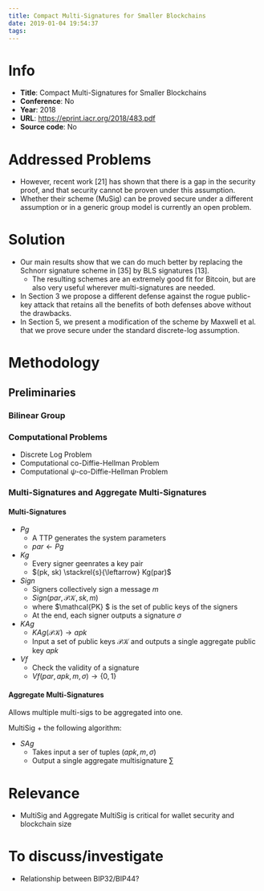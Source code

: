 ```yaml
---
title: Compact Multi-Signatures for Smaller Blockchains
date: 2019-01-04 19:54:37
tags:
---
```



# Info

- **Title**: Compact Multi-Signatures for Smaller Blockchains
- **Conference**: No
- **Year**: 2018
- **URL**: https://eprint.iacr.org/2018/483.pdf
- **Source code**: No

# Addressed Problems

- However, recent work [21] has shown that there is a gap in the security proof, and that security cannot be proven under this assumption. 
- Whether their scheme (MuSig) can be proved secure under a different assumption or in a generic group model is currently an open problem.

# Solution

- Our main results show that we can do much better by replacing the Schnorr signature scheme in [35] by BLS signatures [13].
  - The resulting schemes are an extremely good fit for Bitcoin, but are also very useful wherever multi-signatures are needed.
- In Section 3 we propose a different defense against the rogue public-key attack that retains all the benefits of both defenses above without the drawbacks.
- In Section 5, we present a modification of the scheme by Maxwell et al. that we prove secure under the standard discrete-log assumption.

# Methodology

## Preliminaries

### Bilinear Group

### Computational Problems

- Discrete Log Problem
- Computational co-Diffie-Hellman Problem
- Computational $\psi$-co-Diffie-Hellman Problem

### Multi-Signatures and Aggregate Multi-Signatures

#### Multi-Signatures

- $Pg$
  - A TTP generates the system parameters
  - $par \leftarrow Pg$
- $Kg$
  - Every signer geenrates a key pair
  - $(pk, sk) \stackrel{s}{\leftarrow} Kg(par)$
- $Sign$
  - Signers collectively sign a message $m$
  - $Sign(par, \mathcal{PK}, sk, m)$
  - where $\mathcal{PK} $ is the set of public keys of the signers
  - At the end, each signer outputs a signature $\sigma$
- $KAg$
  - $KAg(\mathcal{PK}) \rightarrow apk$
  - Input a set of public keys $\mathcal{PK}$ and outputs a single aggregate public key $apk$
- $Vf$
  - Check the validity of a signature
  - $Vf(par, apk, m, \sigma) \rightarrow \{0, 1\}$

#### Aggregate Multi-Signatures

Allows multiple multi-sigs to be aggregated into one.

MultiSig + the following algorithm:
- $SAg$
  - Takes input a ser of tuples $(apk, m, \sigma)$
  - Output a single aggregate multisignature $\sum$

# Relevance

- MultiSig and Aggregate MultiSig is critical for wallet security and blockchain size

# To discuss/investigate

- Relationship between BIP32/BIP44?

